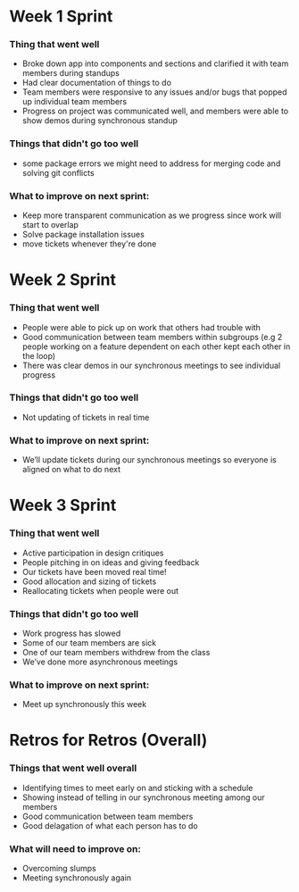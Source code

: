 # Week 1 Sprint 

### Thing that went well
* Broke down app into components and sections and clarified it with team members during standups
* Had clear documentation of things to do
* Team members were responsive to any issues and/or bugs that popped up individual team members 
* Progress on project was communicated well, and members were able to show demos during synchronous standup

### Things that didn't go too well
* some package errors we might need to address for merging code and solving git conflicts

### What to improve on next sprint: 
* Keep more transparent communication as we progress since work will start to overlap 
* Solve package installation issues
* move tickets whenever they're done 


# Week 2 Sprint 
### Thing that went well
* People were able to pick up on work that others had trouble with 
* Good communication between team members within subgroups (e.g 2 people working on a feature dependent on each other kept each other in the loop) 
* There was clear demos in our synchronous meetings to see individual progress

### Things that didn't go too well
* Not updating of tickets in real time

### What to improve on next sprint: 
* We’ll update tickets during our synchronous meetings so everyone is aligned on what to do next

# Week 3 Sprint 
### Thing that went well
* Active participation in design critiques 
* People pitching in on ideas and giving feedback 
* Our tickets have been moved real time!
* Good allocation and sizing of tickets 
* Reallocating tickets when people were out 

### Things that didn't go too well
* Work progress has slowed 
* Some of our team members are sick 
* One of our team members withdrew from the class
* We’ve done more asynchronous meetings

### What to improve on next sprint: 
* Meet up synchronously this week 

# Retros for Retros (Overall)
### Things that went well overall
* Identifying times to meet early on and sticking with a schedule 
* Showing instead of telling in our synchronous meeting among our members 
* Good communication between team members 
* Good delagation of what each person has to do 

### What will need to improve on: 
* Overcoming slumps 
* Meeting synchronously again
